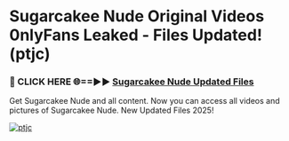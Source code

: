 # Sugarcakee Nude Original Videos 0nlyFans Leaked - Files Updated! (ptjc)

<h3>🔴 CLICK HERE 🌐==►► <a href="https://tinyurl.com/4mcuefdz" rel="nofollow">Sugarcakee Nude Updated Files</a></h3>

Get Sugarcakee Nude and all content. Now you can access all videos and pictures of Sugarcakee Nude. New Updated Files 2025!

[![ptjc](https://i.imgur.com/StAQSOY.gif)](https://tinyurl.com/4mcuefdz)
